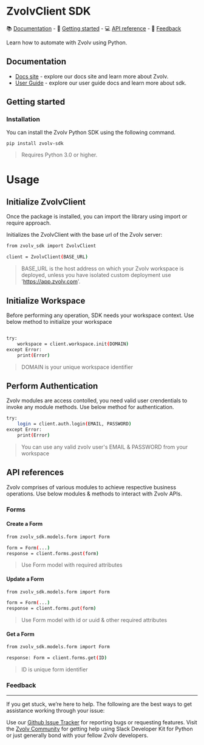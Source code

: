 # ZvolvClient SDK

<div>
📚 <a href="#documentation">Documentation</a> - 🚀 <a href="#getting-started">Getting started</a> - 💻 <a href="#api-reference">API reference</a> - 💬 <a href="#feedback">Feedback</a>
</div>


Learn how to automate with Zvolv using Python.
## Documentation
- [Docs site](https://python-zvolv-sdk.readthedocs.io/) - explore our docs site and learn more about Zvolv.
- [User Guide](https://github.com/zvolvapi/python-zvolv-sdk/blob/main/UserGuide.md) - explore our user guide docs and learn more about sdk.

## Getting started
### Installation
You can install the Zvolv Python SDK using the following command.
```
pip install zvolv-sdk
```

> Requires Python 3.0 or higher.

# Usage
## Initialize ZvolvClient

Once the package is installed, you can import the library using import or require approach.

Initializes the ZvolvClient with the base url of the Zvolv server:

```bash
from zvolv_sdk import ZvolvClient

client = ZvolvClient(BASE_URL)

```
> BASE_URL is the host address on which your Zvolv workspace is deployed, unless you have isolated custom deployment use 'https://app.zvolv.com'.

## Initialize Workspace

Before performing any operation, SDK needs your workspace context. Use below method to initialize your workspace

```bash

try:
    workspace = client.workspace.init(DOMAIN)
except Error:
    print(Error)

```
> DOMAIN is your unique workspace identifier

## Perform Authentication

Zvolv modules are access contolled, you need valid user crendentials to invoke any module methods. Use below method for authentication.

```bash
try:
    login = client.auth.login(EMAIL, PASSWORD)
except Error:
    print(Error)
```
> You can use any valid zvolv user's EMAIL & PASSWORD from your workspace

## API references
Zvolv comprises of various modules to achieve respective business operations. Use below modules & methods to interact with Zvolv APIs.

### Forms
#### Create a Form
```bash
from zvolv_sdk.models.form import Form

form = Form(...)
response = client.forms.post(form)
```
> Use Form model with required attributes

#### Update a Form
```bash
from zvolv_sdk.models.form import Form

form = Form(...)
response = client.forms.put(form)
```
> Use Form model with id or uuid & other required attributes

#### Get a Form
```bash
from zvolv_sdk.models.form import Form

response: Form = client.forms.get(ID)
```
> ID is unique form identifier


### Feedback

---

If you get stuck, we’re here to help. The following are the best ways to get assistance working through your issue:

Use our [Github Issue Tracker][gh-issues] for reporting bugs or requesting features.
Visit the [Zvolv Community][zvolv-community] for getting help using Slack Developer Kit for Python or just generally bond with your fellow Zvolv developers.

<!-- Markdown links -->


[pypi-url]: https://pypi.org/project/slack-sdk/
[python-version]: https://img.shields.io/pypi/pyversions/slack-sdk.svg
[build-image]: https://github.com/slackapi/python-slack-sdk/workflows/CI%20Build/badge.svg
[build-url]: https://github.com/slackapi/python-slack-sdk/actions?query=workflow%3A%22CI+Build%22
[codecov-image]: https://codecov.io/gh/slackapi/python-slack-sdk/branch/main/graph/badge.svg
[codecov-url]: https://codecov.io/gh/slackapi/python-slack-sdk
[contact-image]: https://img.shields.io/badge/contact-support-green.svg
[contact-url]: https://slack.com/support
[slackclientv1]: https://github.com/slackapi/python-slackclient/tree/v1
[api-methods]: https://api.slack.com/methods
[rtm-docs]: https://api.slack.com/rtm
[events-docs]: https://api.slack.com/events-api
[bolt-python]: https://github.com/slackapi/bolt-python
[pypi]: https://pypi.org/
[gh-issues]: https://github.com/zvolvapi/python-zvolv-sdk/issues
[zvolv-community]: https://zvolv.com/
[urllib]: https://docs.python.org/3/library/urllib.request.html

